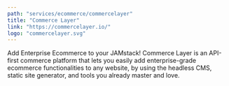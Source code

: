 ```yaml
---
path: "services/ecommerce/commercelayer"
title: "Commerce Layer"
link: "https://commercelayer.io/"
logo: "commercelayer.svg"
---
```


Add Enterprise Ecommerce to your JAMstack! Commerce Layer is an API-first commerce platform that lets you easily add enterprise-grade ecommerce functionalities to any website, by using the headless CMS, static site generator, and tools you already master and love.
